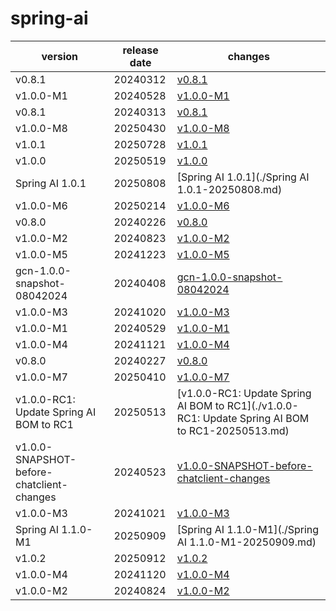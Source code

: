 # spring-ai	


|version|release date|changes|
|---|---|---|
|v0.8.1|20240312|[v0.8.1](./v0.8.1-20240312.md)|
|v1.0.0-M1|20240528|[v1.0.0-M1](./v1.0.0-M1-20240528.md)|
|v0.8.1|20240313|[v0.8.1](./v0.8.1-20240313.md)|
|v1.0.0-M8|20250430|[v1.0.0-M8](./v1.0.0-M8-20250430.md)|
|v1.0.1|20250728|[v1.0.1](./v1.0.1-20250728.md)|
|v1.0.0|20250519|[v1.0.0](./v1.0.0-20250519.md)|
|Spring AI 1.0.1|20250808|[Spring AI 1.0.1](./Spring AI 1.0.1-20250808.md)|
|v1.0.0-M6|20250214|[v1.0.0-M6](./v1.0.0-M6-20250214.md)|
|v0.8.0|20240226|[v0.8.0](./v0.8.0-20240226.md)|
|v1.0.0-M2|20240823|[v1.0.0-M2](./v1.0.0-M2-20240823.md)|
|v1.0.0-M5|20241223|[v1.0.0-M5](./v1.0.0-M5-20241223.md)|
|gcn-1.0.0-snapshot-08042024|20240408|[gcn-1.0.0-snapshot-08042024](./gcn-1.0.0-snapshot-08042024-20240408.md)|
|v1.0.0-M3|20241020|[v1.0.0-M3](./v1.0.0-M3-20241020.md)|
|v1.0.0-M1|20240529|[v1.0.0-M1](./v1.0.0-M1-20240529.md)|
|v1.0.0-M4|20241121|[v1.0.0-M4](./v1.0.0-M4-20241121.md)|
|v0.8.0|20240227|[v0.8.0](./v0.8.0-20240227.md)|
|v1.0.0-M7|20250410|[v1.0.0-M7](./v1.0.0-M7-20250410.md)|
|v1.0.0-RC1: Update Spring AI BOM to RC1|20250513|[v1.0.0-RC1: Update Spring AI BOM to RC1](./v1.0.0-RC1: Update Spring AI BOM to RC1-20250513.md)|
|v1.0.0-SNAPSHOT-before-chatclient-changes|20240523|[v1.0.0-SNAPSHOT-before-chatclient-changes](./v1.0.0-SNAPSHOT-before-chatclient-changes-20240523.md)|
|v1.0.0-M3|20241021|[v1.0.0-M3](./v1.0.0-M3-20241021.md)|
|Spring AI 1.1.0-M1|20250909|[Spring AI 1.1.0-M1](./Spring AI 1.1.0-M1-20250909.md)|
|v1.0.2|20250912|[v1.0.2](./v1.0.2-20250912.md)|
|v1.0.0-M4|20241120|[v1.0.0-M4](./v1.0.0-M4-20241120.md)|
|v1.0.0-M2|20240824|[v1.0.0-M2](./v1.0.0-M2-20240824.md)|
